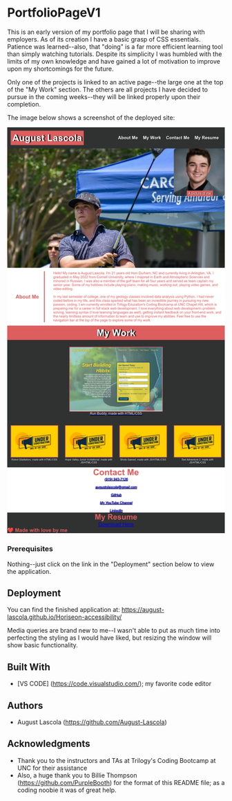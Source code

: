 # PortfolioPageV1

This is an early version of my portfolio page that I will be sharing with employers. As of its creation I have a basic grasp of CSS essentials. Patience was learned--also, that "doing" is a far more efficient learning tool than simply watching tutorials. Despite its simplicity I was humbled with the limits of my own knowledge and have gained a lot of motivation to improve upon my shortcomings for the future. 

Only one of the projects is linked to an active page--the large one at the top of the "My Work" section. The others are all projects I have decided to pursue in the coming weeks--they will be linked properly upon their completion. 

The image below shows a screenshot of the deployed site:

![](assets/images/portfoliov1.png)

### Prerequisites

Nothing--just click on the link in the "Deployment" section below to view the application. 


## Deployment

You can find the finished application at: https://august-lascola.github.io/Horiseon-accessibility/ 

Media queries are brand new to me--I wasn't able to put as much time into perfecting the styling as I would have liked, but resizing the window will show basic functionality. 


## Built With

* [VS CODE] (https://code.visualstudio.com/); my favorite code editor 


## Authors

* August Lascola (https://github.com/August-Lascola)


## Acknowledgments

* Thank you to the instructors and TAs at Trilogy's Coding Bootcamp at UNC for their assistance
* Also, a huge thank you to Billie Thompson (https://github.com/PurpleBooth) for the format of this README file; as a coding noobie it was of great help. 

